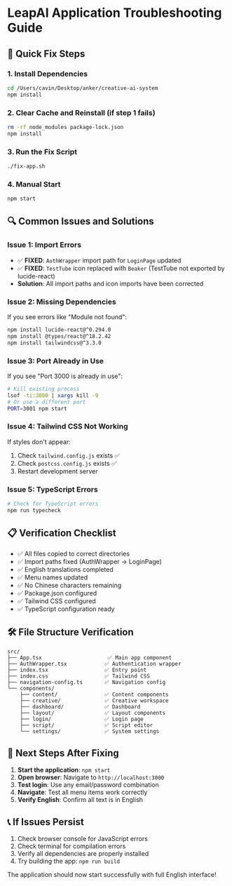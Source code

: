 # LeapAI Application Troubleshooting Guide

## 🚨 Quick Fix Steps

### 1. **Install Dependencies**
```bash
cd /Users/cavin/Desktop/anker/creative-ai-system
npm install
```

### 2. **Clear Cache and Reinstall** (if step 1 fails)
```bash
rm -rf node_modules package-lock.json
npm install
```

### 3. **Run the Fix Script**
```bash
./fix-app.sh
```

### 4. **Manual Start**
```bash
npm start
```

## 🔍 Common Issues and Solutions

### **Issue 1: Import Errors**
- ✅ **FIXED**: `AuthWrapper` import path for `LoginPage` updated
- ✅ **FIXED**: `TestTube` icon replaced with `Beaker` (TestTube not exported by lucide-react)
- **Solution**: All import paths and icon imports have been corrected

### **Issue 2: Missing Dependencies**
If you see errors like "Module not found":
```bash
npm install lucide-react@^0.294.0
npm install @types/react@^18.2.42
npm install tailwindcss@^3.3.0
```

### **Issue 3: Port Already in Use**
If you see "Port 3000 is already in use":
```bash
# Kill existing process
lsof -ti:3000 | xargs kill -9
# Or use a different port
PORT=3001 npm start
```

### **Issue 4: Tailwind CSS Not Working**
If styles don't appear:
1. Check `tailwind.config.js` exists ✅
2. Check `postcss.config.js` exists ✅
3. Restart development server

### **Issue 5: TypeScript Errors**
```bash
# Check for TypeScript errors
npm run typecheck
```

## 📋 Verification Checklist

- ✅ All files copied to correct directories
- ✅ Import paths fixed (AuthWrapper → LoginPage)
- ✅ English translations completed
- ✅ Menu names updated
- ✅ No Chinese characters remaining
- ✅ Package.json configured
- ✅ Tailwind CSS configured
- ✅ TypeScript configuration ready

## 🛠️ File Structure Verification

```
src/
├── App.tsx                     ✅ Main app component
├── AuthWrapper.tsx            ✅ Authentication wrapper
├── index.tsx                  ✅ Entry point
├── index.css                  ✅ Tailwind CSS
├── navigation-config.ts       ✅ Navigation config
└── components/
    ├── content/               ✅ Content components
    ├── creative/              ✅ Creative workspace
    ├── dashboard/             ✅ Dashboard
    ├── layout/                ✅ Layout components
    ├── login/                 ✅ Login page
    ├── script/                ✅ Script editor
    └── settings/              ✅ System settings
```

## 🚀 Next Steps After Fixing

1. **Start the application**: `npm start`
2. **Open browser**: Navigate to `http://localhost:3000`
3. **Test login**: Use any email/password combination
4. **Navigate**: Test all menu items work correctly
5. **Verify English**: Confirm all text is in English

## 📞 If Issues Persist

1. Check browser console for JavaScript errors
2. Check terminal for compilation errors
3. Verify all dependencies are properly installed
4. Try building the app: `npm run build`

The application should now start successfully with full English interface!